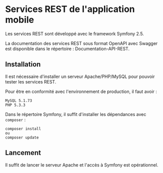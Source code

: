 # Services REST de l'application mobile

Les services REST sont développé avec le framework Symfony 2.5.

La documentation des services REST sous format OpenAPI avec Swagger est disponible dans le répertoire : Documentation-API-REST.

## Installation

Il est nécessaire d'installer un serveur Apache/PHP/MySQL pour pouvoir tester les services REST.

Pour être en conformité avec l'environnement de production, il faut avoir :
```
MySQL 5.1.73
PHP 5.3.3
```

Dans le répertoire Symfony, il suffit d'installer les dépendances avec ```composer``` :
```
composer install
ou
composer update
```

## Lancement

Il suffit de lancer le serveur Apache et l'accès à Symfony est opérationnel.